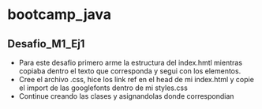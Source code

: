 # bootcamp_java
## Desafio_M1_Ej1
* Para este desafio primero arme la estructura del index.hmtl mientras copiaba dentro el texto que corresponda y segui con los elementos.
* Cree el archivo .css, hice los link ref en el head de mi index.html y copie el import de las googlefonts dentro de mi styles.css
* Continue creando las clases y asignandolas donde correspondian 
